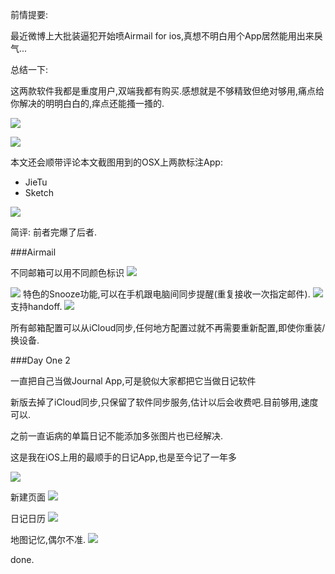 前情提要: 

最近微博上大批装逼犯开始喷Airmail for ios,真想不明白用个App居然能用出来戾气... 

总结一下: 

这两款软件我都是重度用户,双端我都有购买.感想就是不够精致但绝对够用,痛点给你解决的明明白白的,痒点还能搔一搔的. 

![](http://7xqjx7.com1.z0.glb.clouddn.com/image/Screen%20Shot%202016-02-16%20at%2001.38.38.png)

![](http://7xqjx7.com1.z0.glb.clouddn.com/image/IMG_2994.PNG)

本文还会顺带评论本文截图用到的OSX上两款标注App:

- JieTu
- Sketch

![](http://7xqjx7.com1.z0.glb.clouddn.com/image/Screen%20Shot%202016-02-16%20at%2001.48.49.png)

简评: 前者完爆了后者.

###Airmail

不同邮箱可以用不同颜色标识 
![](http://7xqjx7.com1.z0.glb.clouddn.com/image/:Users:Slahser:Desktop:Screen%20Shot%202016-02-16%20at%2000.59.06.png)


![](http://7xqjx7.com1.z0.glb.clouddn.com/image/IMG_2992.PNG)
特色的Snooze功能,可以在手机跟电脑间同步提醒(重复接收一次指定邮件).
![](http://7xqjx7.com1.z0.glb.clouddn.com/image/Screen%20Shot%202016-02-16%20at%2000.59.43.png)
支持handoff. 
![](http://7xqjx7.com1.z0.glb.clouddn.com/image/Screen%20Shot%202016-02-16%20at%2000.51.48.png)

所有邮箱配置可以从iCloud同步,任何地方配置过就不再需要重新配置,即使你重装/换设备.

###Day One 2 

一直把自己当做Journal App,可是貌似大家都把它当做日记软件 

新版去掉了iCloud同步,只保留了软件同步服务,估计以后会收费吧.目前够用,速度可以.  

之前一直诟病的单篇日记不能添加多张图片也已经解决. 

这是我在iOS上用的最顺手的日记App,也是至今记了一年多

![](http://7xqjx7.com1.z0.glb.clouddn.com/image/ttttttt00002.png)

新建页面
![](http://7xqjx7.com1.z0.glb.clouddn.com/image/Screen%20Shot%202016-02-16%20at%2000.39.59.png)

日记日历
![](http://7xqjx7.com1.z0.glb.clouddn.com/image/IMG_2989.PNG)

地图记忆,偶尔不准.
![](http://7xqjx7.com1.z0.glb.clouddn.com/image/IMG_2990.PNG)

done.